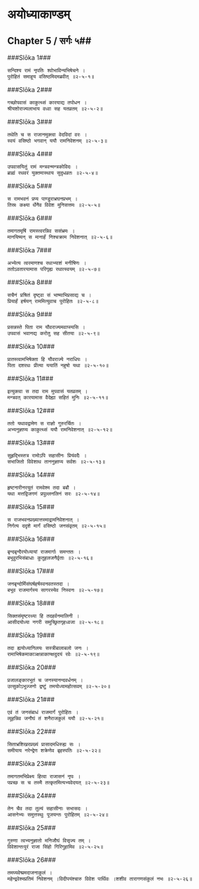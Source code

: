 अयोध्याकाण्डम्
===============================


## Chapter 5  / सर्गः ५##


###Slōka 1###


    सन्दिश्य रामं नृपतिः श्वोभाविन्यभिषेचने ।
    पुरोहितं समाहूय वसिष्ठमिदमब्रवीत् ॥२-५-१॥


###Slōka 2###


    गच्छोपवासं काकुत्थ्सं कारयाद्य तपोधन ।
    श्रीयशोराज्यलाभाय वध्वा सह यतव्रतम् ॥२-५-२॥


###Slōka 3###


    तथेति च स राजानमुक्त्वा वेदविदां वरः ।
    स्वयं वसिष्ठो भगवान् ययौ रामनिवेशनम् ॥२-५-३॥


###Slōka 4###


    उपवासयितुं रामं मन्त्रवन्मन्त्रकोविदः ।
    ब्राह्मं रथवरं युक्तमास्थाय सुदृधव्रतः ॥२-५-४॥


###Slōka 5###


    स रामभवनं प्रप्य पाण्डुराभ्रघनप्रभम् ।
    तिस्रः कक्ष्या र्थेनैव विवेश मुनिसत्तमः ॥२-५-५॥


###Slōka 6###


    तमागतमृषिं रामस्त्वरन्निव ससंभ्रमः ।
    मानयिष्यन् स मानार्हं निश्चक्राम निवेशनात् ॥२-५-६॥


###Slōka 7###


    अभ्येत्य त्वरमाणश्च रथाभ्याशं मनीषिणः ।
    ततोऽवतारयामास परिगृह्य रथात्स्वयम् ॥२-५-७॥


###Slōka 8###


    सचैनं प्रश्रितं दृष्ट्वा सं भाष्याभिप्रसाद्य च ।
    प्रियार्हं हर्षयन् राममित्युवाच पुरोहितः ॥२-५-८॥


###Slōka 9###


    प्रसन्नस्ते पिता राम यौवराज्यमवाप्स्यसि ।
    उपवासं भवानद्य करोतु सह सीतया ॥२-५-९॥


###Slōka 10###


    प्रातस्त्वामभिषेक्ता हि यौवराज्ये नराधिपः ।
    पिता दशरथः प्रीत्या ययातिं नहुषो यथा ॥२-५-१०॥


###Slōka 11###


    इत्युक्त्वा स तदा राम मुपवासं यतव्रतम् ।
    मन्त्रवत् कारयामास वैदेह्या सहितं मुनिः ॥२-५-११॥


###Slōka 12###


    ततो यथावद्रामेण स राज्ञो गुरुरर्चितः ।
    अभ्यनुज्ञाप्य काकुत्थ्सं ययौ रामनिवेशनात् ॥२-५-१२॥


###Slōka 13###


    सुहृद्भिस्तत्र रामोऽपि सहासीनः प्रियंवदैः ।
    सभाजितो विवेशाथ ताननुज्ञाप्य सर्वशः ॥२-५-१३॥


###Slōka 14###


    हृष्टनारीनरयुतं रामवेश्म तदा बबौ ।
    यथा मत्तद्विजगणं प्रपुल्लनलिनं सरः ॥२-५-१४॥


###Slōka 15###


    स राजभवनप्रख्यात्तस्माद्रामनिवेशनात् ।
    निर्गत्य ददृशे मार्गं वसिष्ठो जनसंवृतम् ॥२-५-१५॥


###Slōka 16###


    बृन्दबृन्दैरयोध्यायां राजमार्गाः समन्ततः ।
    बभूवुरभिसंबाधाः कुतूहलजनैर्वृताः ॥२-५-१६॥


###Slōka 17###


    जनबृन्दोर्मिसंघर्षहर्षस्वनवतस्तदा ।
    बभूव राजमार्गस्य सागरस्येव निस्वनः ॥२-५-१७॥


###Slōka 18###


    सिक्तसंमृष्टरथ्या हि तदहर्वनमालिनी ।
    आसीदयोध्या नगरी समुच्छ्रितगृहध्वजा ॥२-५-१८॥


###Slōka 19###


    तदा ह्ययोध्यानिलयः सस्त्रीबालाबलो जनः ।
    रामाभिषेकमाकाञ्क्षन्नाकाण्क्षदुदयं रवेः ॥२-५-१९॥


###Slōka 20###


    प्रजालङ्कारभूतं च जनस्यानन्दवर्धनम् ।
    उत्सुकोऽभूज्जनो द्रष्टुं तमयोध्यामहोत्सवम् ॥२-५-२०॥


###Slōka 21###


    एवं तं जनसंबाधं राजमार्गं पुरोहितः ।
    व्यूहन्निव जनौघं तं शनैराजकुलं ययौ ॥२-५-२१॥


###Slōka 22###


    सिताभ्रशिखरप्रख्यं प्रासादमधिरुह्य सः ।
    समीयाय नरेन्द्रेण शक्रेणेव बृहस्पतिः ॥२-५-२२॥


###Slōka 23###


    तमागतमभिप्रेक्ष्य हित्वा राजासनं नृपः ।
    पप्रच्छ स च तस्मै तत्कृतमित्यभ्यवेदयत् ॥२-५-२३॥


###Slōka 24###


    तेन चैव तदा तुल्यं सहासीनाः सभासदः ।
    आसनेभ्यः समुत्तस्थुः पूजयन्तः पुरोहितम् ॥२-५-२४॥


###Slōka 25###


    गुरुणा त्वभ्यनुज्ञातो मनिजौघं विसृज्य तम् ।
    विवेशान्तःपुरं राजा सिंहो गिरिगुहामिव ॥२-५-२५॥


###Slōka 26###


    तमग्र्यवेष्प्रमदाजनाकुलं ।
    महेन्द्रवेश्मप्रतिमं निवेशनम् ।विदीपयंश्चारु विवेश पार्थिवः ।शशीव तारागणसंकुलं नभः ॥२-५-२६॥


